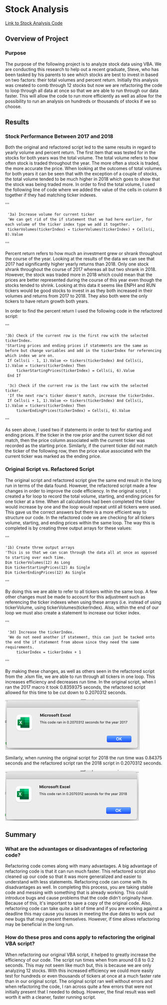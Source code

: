 # Stock Analysis

[Link to Stock Analysis Code](https://github.com/c-geisel/stock-analysis/blob/main/VBA_Challenge.xlsm)

## Overview of Project
### Purpose 
The purpose of the following project is to analyze stock data using VBA. We are conducting this research to help out a recent graduate, Steve, who has been tasked by his parents to see which stocks are best to invest in based on two factors: their total volumes and percent return. Initially this analysis was created to comb through 12 stocks but now we are refactoring the code to loop through all data at once so that we are able to run through our data faster. This will allow the code to run more efficiently as well as allow for the possibility to run an analysis on hundreds or thousands of stocks if we so choose. 

## Results
### Stock Performance Between 2017 and 2018
Both the original and refactored script led to the same results in regard to yearly volume and percent return. The first item that was tested for in the stocks for both years was the total volume. The total volume refers to how often stock is traded throughout the year. The more often a stock is traded, the more accurate the price. When looking at the outcomes of total volumes for both years it can be seen that with the exception of a couple of stocks, the total volume tended to be much higher in 2018 which goes to show that the stock was being traded more. In order to find the total volume, I used the following line of code where we added the value of the cells in column 8 together if they had matching ticker indexes. 

'''

     '3a) Increase volume for current ticker
     'We can get rid of the if statement that we had here earlier, for each volume of the ticker index type we add it together.
     tickerVolumes(tickerIndex) = tickerVolumes(tickerIndex) + Cells(i, 8).Value
     
 '''
 
Percent return refers to how much an investment grew or shrank throughout the course of the year. Looking at the results of the data we can see that 2017 had significantly higher yearly returns than 2018. Only one stock shrank throughout the course of 2017 whereas all but two shrank in 2018. However, the stock was traded more in 2018 which could mean that the prices are better represented during the course of this year even though the stocks tended to shrink. Looking at this data it seems like ENPH and RUN tickers would be good stocks to invest in as they both increased in their volumes and returns from 2017 to 2018. They also both were the only tickers to have return growth both years. 

In order to find the percent return I used the following code in the refactored script: 

'''

    '3b) Check if the current row is the first row with the selected tickerIndex.
    'Starting prices and ending prices if statements are the same as before but change variables and add in the tickerIndex for referencing which index we are on.
     If Cells(i - 1, 1).Value <> tickers(tickerIndex) And Cells(i, 1).Value = tickers(tickerIndex) Then
         tickerStartingPrices(tickerIndex) = Cells(i, 6).Value
     End If

     '3c) Check if the current row is the last row with the selected ticker.
     'If the next row's ticker doesn't match, increase the tickerIndex.
     If Cells(i + 1, 1).Value <> tickers(tickerIndex) And Cells(i, 1).Value = tickers(tickerIndex) Then
         tickerEndingPrices(tickerIndex) = Cells(i, 6).Value
         
'''

As seen above, I used two if statements in order to test for starting and ending prices. If the ticker in the row prior and the current ticker did not match, then the price column associated with the current ticker was recorded as the starting price. Similarly, if the current ticker did not match the ticker of the following row, then the price value associated with the current ticker was marked as the ending price. 

### Original Script vs. Refactored Script
The original script and refactored script give the same end result in the long run in terms of the data found. However, the refactored script made a few changes in order to improve the code efficiency. In the original script, I created a for loop to record the total volume, starting, and ending prices for one ticker at a time. When all calculations had been completed the ticker would increase by one and the loop would repeat until all tickers were used. This gave us the correct answers but there is a more efficient way to structure our code. In the refactored code we are checking for all tickers volume, starting, and ending prices within the same loop. The way this is completed is by creating three output arrays for these values: 

'''

    '1b) Create three output arrays
    'This is so that we can scan through the data all at once as opposed to starting over each time.
    Dim tickerVolumes(12) As Long
    Dim tickerStartingPrices(12) As Single
    Dim tickerEndingPrices(12) As Single
    
'''

By doing this we are able to refer to all tickers within the same loop. A few other changes must be made to account for this adjustment such as referencing the ticker indexes when using these arrays (i.e. instead of using tickerVolume, using tickerVolumes(tickerIndex). Also, within the end of our loop we must also create a statement to increase our ticker index.

'''

     '3d) Increase the tickerIndex.
     'We do not need another if statement, this can just be tacked onto the end the if statement from above since they need the same requirements.
         tickerIndex = tickerIndex + 1

'''

By making these changes, as well as others seen in the refactored script from the .xlsm file, we are able to run through all tickers in one loop. This increases efficiency and decreases run time. In the original script, when I ran the 2017 macro it took 0.8359375 seconds, the refactored script allowed for this time to be cut down to 0.2070312 seconds. 

![VBA_Challenge_2017.png](Resources/VBA_Challenge_2017.png)

Similarly, when running the original script for 2018 the run time was 0.84375 seconds and the refactored script ran the 2018 script in 0.2070312 seconds. 

![VBA_Challenge_2018.png](Resources/VBA_Challenge_2018.png)

## Summary
### What are the advantages or disadvantages of refactoring code?
Refactoring code comes along with many advantages. A big advantage of refactoring code is that it can run much faster.  This refactored script also cleaned up our code so that it was more generalized and easier to understand with less statements. Refactoring code can come with its disadvantages as well. In completing this process, you are taking stable code and messing with something that is already working. This could introduce bugs and cause problems that the code didn't originally have. Because of this, it's important to save a copy of the original code. Also, refactoring code can take quite a bit of time and if you are working against a deadline this may cause you issues in meeting the due dates to work out new bugs that may present themselves. However, if time allows refactoring may be beneficial in the long run. 

### How do these pros and cons apply to refactoring the original VBA script?
When refactoring our original VBA script, it helped to greatly increase the efficiency of our code. The script run times when from around 0.8 to 0.2 seconds. This may not seem like much but, this is because we are only analyzing 12 stocks. With this increased efficiency we could more easily test for hundreds or even thousands of tickers at once at a much faster rate than in our original script. The original script ran well without errors and when refactoring the code, I ran across quite a few errors that were not initially present that I needed to debug. However, the final result was well worth it with a cleaner, faster running script.
